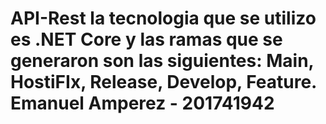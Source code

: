 # API-Rest la tecnologia que se utilizo es .NET Core y las ramas que se generaron son las siguientes: Main, HostiFIx, Release, Develop, Feature. Emanuel Amperez - 201741942
